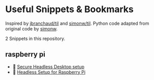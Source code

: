 # Useful Snippets & Bookmarks

Inspired by [jbranchaud/til](https://github.com/jbranchaud/til) and [simonw/til](https://github.com/simonw/til). 
Python code adapted from original code by [simonw](https://github.com/simonw).

<!-- count starts -->2<!-- count ends --> Snippets in this repository.

<!-- index starts -->
## raspberry pi

* :bookmark: [Secure Headless Desktop setup](https://www.instructables.com/id/Raspberry-Pi-Desktop-Secure-Headless-Setup-Without/)
* :memo: [Headless Setup for Raspberry Pi](https://github.com/wrecker/snippets/blob/master/raspberry_pi/headless-setup.md)
<!-- index ends -->
